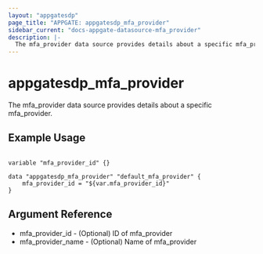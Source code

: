 ```yaml
---
layout: "appgatesdp"
page_title: "APPGATE: appgatesdp_mfa_provider"
sidebar_current: "docs-appgate-datasource-mfa_provider"
description: |-
  The mfa_provider data source provides details about a specific mfa_provider.
---
```


# appgatesdp_mfa_provider

The mfa_provider data source provides details about a specific mfa_provider.


## Example Usage

```hcl

variable "mfa_provider_id" {}

data "appgatesdp_mfa_provider" "default_mfa_provider" {
    mfa_provider_id = "${var.mfa_provider_id}"
}

```

## Argument Reference

* mfa_provider_id - (Optional) ID of mfa_provider
* mfa_provider_name - (Optional) Name of mfa_provider
